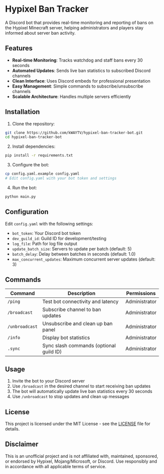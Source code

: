 # Hypixel Ban Tracker

A Discord bot that provides real-time monitoring and reporting of bans on the Hypixel Minecraft server, helping administrators and players stay informed about server ban activity.

## Features

- **Real-time Monitoring**: Tracks watchdog and staff bans every 30 seconds
- **Automated Updates**: Sends live ban statistics to subscribed Discord channels
- **Clean Interface**: Uses Discord embeds for professional presentation
- **Easy Management**: Simple commands to subscribe/unsubscribe channels
- **Scalable Architecture**: Handles multiple servers efficiently

## Installation

1. Clone the repository:

```bash
git clone https://github.com/kWAYTV/hypixel-ban-tracker-bot.git
cd hypixel-ban-tracker-bot
```

2. Install dependencies:

```bash
pip install -r requirements.txt
```

3. Configure the bot:

```bash
cp config.yaml.example config.yaml
# Edit config.yaml with your bot token and settings
```

4. Run the bot:

```bash
python main.py
```

## Configuration

Edit `config.yaml` with the following settings:

- `bot_token`: Your Discord bot token
- `dev_guild_id`: Guild ID for development/testing
- `log_file`: Path for log file output
- `update_batch_size`: Servers to update per batch (default: 5)
- `batch_delay`: Delay between batches in seconds (default: 1.0)
- `max_concurrent_updates`: Maximum concurrent server updates (default: 3)

## Commands

| Command        | Description                             | Permissions   |
| -------------- | --------------------------------------- | ------------- |
| `/ping`        | Test bot connectivity and latency       | Administrator |
| `/broadcast`   | Subscribe channel to ban updates        | Administrator |
| `/unbroadcast` | Unsubscribe and clean up ban panel      | Administrator |
| `/info`        | Display bot statistics                  | Administrator |
| `.sync`        | Sync slash commands (optional guild ID) | Administrator |

## Usage

1. Invite the bot to your Discord server
2. Use `/broadcast` in the desired channel to start receiving ban updates
3. The bot will automatically update live ban statistics every 30 seconds
4. Use `/unbroadcast` to stop updates and clean up messages

## License

This project is licensed under the MIT License - see the [LICENSE](LICENSE) file for details.

## Disclaimer

This is an unofficial project and is not affiliated with, maintained, sponsored, or endorsed by Hypixel, Mojang/Microsoft, or Discord. Use responsibly and in accordance with all applicable terms of service.
